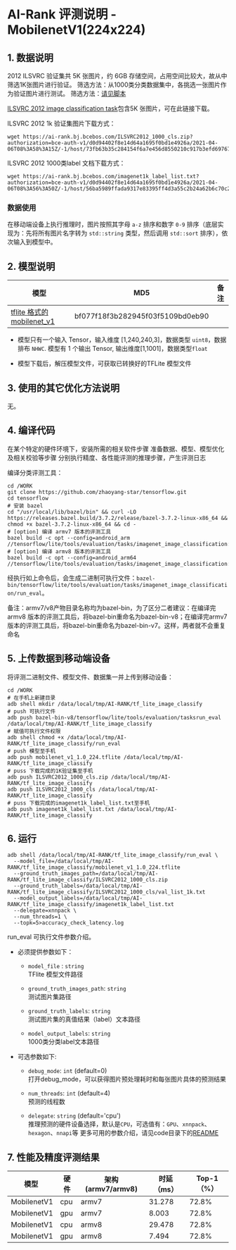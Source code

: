 # AI-Rank 评测说明 - MobilenetV1(224x224)

## 1. 数据说明
2012 ILSVRC 验证集共 5K 张图片，约 6GB 存储空间，占用空间比较大，故从中筛选1K张图片进行验证。
筛选方法：从1000类分类数据集中，各挑选一张图片作为验证图片进行测试。
筛选方法：[请见脚本](./choose_1k.py)

[ILSVRC 2012 image classification task](http://www.image-net.org/challenges/LSVRC/2012/)包含5K 张图片，可在此链接下载。

ILSVRC 2012 1k 验证集图片下载方式：
```
wget https://ai-rank.bj.bcebos.com/ILSVRC2012_1000_cls.zip?authorization=bce-auth-v1/d0d94402f8e14d64a1695f0bd1e4926a/2021-04-06T08%3A58%3A15Z/-1/host/73fb63b35c284154f6a7e456d8550210c917b3efd69767b802a15511bfe0acae
```
ILSVRC 2012 1000类label 文档下载方式：
```
wget https://ai-rank.bj.bcebos.com/imagenet1k_label_list.txt?authorization=bce-auth-v1/d0d94402f8e14d64a1695f0bd1e4926a/2021-04-06T08%3A56%3A50Z/-1/host/56ba5989ffada9317e83395ff4d3a55c2b24a62b6c70c2e074aeea236edd1a0a
```

### 数据使用
在移动端设备上执行推理时，图片按照其字母 `a-z` 排序和数字 `0-9` 排序（底层实现为：先将所有图片名字转为 `std::string` 类型，然后调用 `std::sort` 排序），依次输入到模型中。


## 2. 模型说明

模型 | MD5 | 备注
---|---|---
[tflite 格式的 mobilenet_v1](https://storage.googleapis.com/download.tensorflow.org/models/mobilenet_v1_2018_02_22/mobilenet_v1_1.0_224.tgz) | bf077f18f3b282945f03f5109bd0eb90 |

- 模型只有一个输入 Tensor，输入维度 [1,240,240,3]，数据类型 `uint8`，数据排布 `NHWC`.
模型有 1 个输出 Tensor, 输出维度[1,1001]，数据类型`float`

- 模型下载后，解压模型文件，可获取已转换好的TFLite 模型文件

## 3. 使用的其它优化方法说明
无。


## 4. 编译代码
在某个特定的硬件环境下，安装所需的相关软件步骤
准备数据、模型、模型优化及相关校验等步骤
分别执行精度、各性能评测的推理步骤，产生评测日志

编译分类评测工具：
```
cd /WORK
git clone https://github.com/zhaoyang-star/tensorflow.git
cd tensorflow
# 安装 bazel
cd "/usr/local/lib/bazel/bin" && curl -LO https://releases.bazel.build/3.7.2/release/bazel-3.7.2-linux-x86_64 && chmod +x bazel-3.7.2-linux-x86_64 && cd -
# [option] 编译 armv7 版本的评测工具
bazel build -c opt --config=android_arm  //tensorflow/lite/tools/evaluation/tasks/imagenet_image_classification:run_eval
# [option] 编译 armv8 版本的评测工具
bazel build -c opt --config=android_arm64  //tensorflow/lite/tools/evaluation/tasks/imagenet_image_classification:run_eval
```
经执行如上命令后，会生成二进制可执行文件：`bazel-bin/tensorflow/lite/tools/evaluation/tasks/imagenet_image_classification/run_eval`。


备注：armv7/v8产物目录名称均为bazel-bin，为了区分二者建议：在编译完armv8 版本的评测工具后，将bazel-bin重命名为bazel-bin-v8；在编译完armv7 版本的评测工具后，将bazel-bin重命名为bazel-bin-v7。这样，两者就不会重复命名


## 5. 上传数据到移动端设备
将评测二进制文件、模型文件、数据集一并上传到移动设备：

```
cd /WORK
# 在手机上新建目录
adb shell mkdir /data/local/tmp/AI-RANK/tf_lite_image_classify
# push 可执行文件
adb push bazel-bin-v8/tensorflow/lite/tools/evaluation/tasksrun_eval /data/local/tmp/AI-RANK/tf_lite_image_classify
# 赋值可执行文件权限
adb shell chmod +x /data/local/tmp/AI-RANK/tf_lite_image_classify/run_eval
# push 模型至手机
adb push mobilenet_v1_1.0_224.tflite /data/local/tmp/AI-RANK/tf_lite_image_classify
# puss 下载完成的1K验证集至手机
adb push ILSVRC2012_1000_cls.zip /data/local/tmp/AI-RANK/tf_lite_image_classify
adb push ILSVRC2012_1000_cls /data/local/tmp/AI-RANK/tf_lite_image_classify
# puss 下载完成的imagenet1k_label_list.txt至手机
adb push imagenet1k_label_list.txt /data/local/tmp/AI-RANK/tf_lite_image_classify
```

## 6. 运行
```
adb shell /data/local/tmp/AI-RANK/tf_lite_image_classify/run_eval \
  --model_file=/data/local/tmp/AI-RANK/tf_lite_image_classify/mobilenet_v1_1.0_224.tflite
  --ground_truth_images_path=/data/local/tmp/AI-RANK/tf_lite_image_classify/ILSVRC2012_1000_cls.zip
  --ground_truth_labels=/data/local/tmp/AI-RANK/tf_lite_image_classify/ILSVRC2012_1000_cls/val_list_1k.txt
  --model_output_labels=/data/local/tmp/AI-RANK/tf_lite_image_classify/imagenet1k_label_list.txt
  --delegate=xnnpack \
  --num_threads=1 \
  --topk=5>accuracy_check_latency.log
```
run_eval 可执行文件参数介绍。
- 必须提供参数如下：
    *  `model_file` : `string` \
    TFlite 模型文件路径
    *  `ground_truth_images_path`: `string` \
    测试图片集路径

    *   `ground_truth_labels`: `string` \
    测试图片集的真值结果（label）文本路径

    *   `model_output_labels`: `string` \
    1000类分类label文本路径

- 可选参数如下:

    *   `debug_mode`: `int`  (default=0) \
    打开debug_mode，可以获得图片预处理耗时和每张图片具体的预测结果

    *   `num_threads`: `int` (default=4) \
    预测的线程数

    *   `delegate`: `string` (default='cpu')\
    推理预测的硬件设备选择，默认是`CPU`，可选值有：`GPU`、`xnnpack`、`hexagon`、`nnapi`等
    更多可用的参数介绍，请见code目录下的[README](https://github.com/zhaoyang-star/tensorflow/blob/master/tensorflow/lite/tools/evaluation/tasks/imagenet_image_classification/README.md)

## 7. 性能及精度评测结果
| 模型              |    硬件      | 架构(armv7/armv8) | 时延（ms） |  Top-1（%）|
|------------------|--------------|--------------|--------------|------------|
| MobilenetV1      |     cpu      |     armv7    |    31.278    |    72.8%   |
| MobilenetV1      |     gpu      |     armv7    |    8.003     |    72.8%   |
| MobilenetV1      |     cpu      |     armv8    |    29.478    |    72.8%   |
| MobilenetV1      |     gpu      |     armv8    |    7.494     |    72.8%   |

